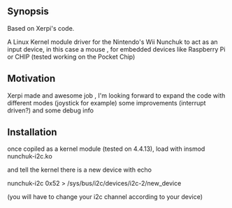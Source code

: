 ## Synopsis

Based on Xerpi's code.

A Linux Kernel module driver for the Nintendo's Wii Nunchuk to act as an input device, in this case a mouse , for embedded devices like Raspberry Pi or CHIP (tested working on the Pocket Chip) 

## Motivation

Xerpi made and awesome job , I'm looking forward to expand the code with different modes (joystick for example) some improvements (interrupt driven?) and some debug info

## Installation

once copiled as a kernel module (tested on 4.4.13), load with
insmod nunchuk-i2c.ko 

and tell the kernel there is a new device with echo 

nunchuk-i2c 0x52 > /sys/bus/i2c/devices/i2c-2/new_device

(you will have to change your i2c channel according to your device)


